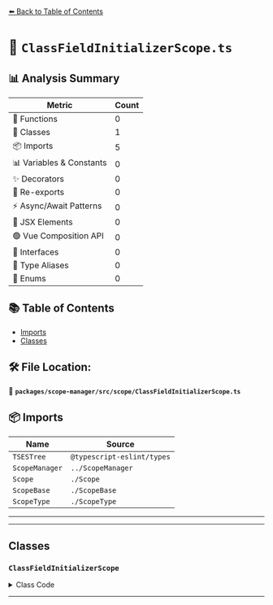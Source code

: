 [⬅️ Back to Table of Contents](../../../../index.md)

# 📄 `ClassFieldInitializerScope.ts`

## 📊 Analysis Summary

| Metric | Count |
|--------|-------|
| 🔧 Functions | 0 |
| 🧱 Classes | 1 |
| 📦 Imports | 5 |
| 📊 Variables & Constants | 0 |
| ✨ Decorators | 0 |
| 🔄 Re-exports | 0 |
| ⚡ Async/Await Patterns | 0 |
| 💠 JSX Elements | 0 |
| 🟢 Vue Composition API | 0 |
| 📐 Interfaces | 0 |
| 📑 Type Aliases | 0 |
| 🎯 Enums | 0 |

## 📚 Table of Contents

- [Imports](#imports)
- [Classes](#classes)

## 🛠️ File Location:
📂 **`packages/scope-manager/src/scope/ClassFieldInitializerScope.ts`**

## 📦 Imports

| Name | Source |
|------|--------|
| `TSESTree` | `@typescript-eslint/types` |
| `ScopeManager` | `../ScopeManager` |
| `Scope` | `./Scope` |
| `ScopeBase` | `./ScopeBase` |
| `ScopeType` | `./ScopeType` |


---


---

## Classes

### `ClassFieldInitializerScope`

<details><summary>Class Code</summary>

```ts
export class ClassFieldInitializerScope extends ScopeBase<
  ScopeType.classFieldInitializer,
  // the value expression itself is the block
  TSESTree.Expression,
  Scope
> {
  constructor(
    scopeManager: ScopeManager,
    upperScope: ClassFieldInitializerScope['upper'],
    block: ClassFieldInitializerScope['block'],
  ) {
    super(
      scopeManager,
      ScopeType.classFieldInitializer,
      upperScope,
      block,
      false,
    );
  }
}
```
</details>


---
